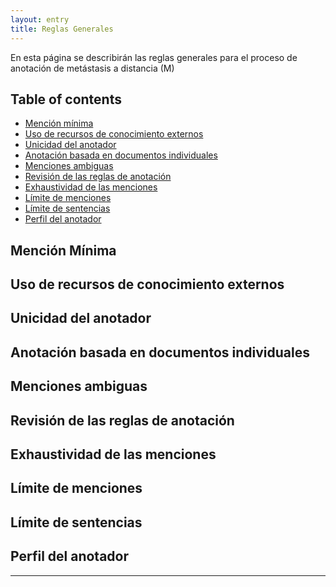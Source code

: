 ```yaml
---
layout: entry
title: Reglas Generales
---
```


En esta página se describirán las reglas generales para el proceso de anotación de metástasis a distancia (M)

## Table of contents

* [Mención mínima](#mención-mínima)
* [Uso de recursos de conocimiento externos](#uso-de-recursos-de-conocimiento-externos)
* [Unicidad del anotador](#unicidad-del-anotador)
* [Anotación basada en documentos individuales](#anotación-basada-en-documentos-individuales)
* [Menciones ambiguas](#menciones-ambiguas)
* [Revisión de las reglas de anotación](#revisión-de-las-reglas-de-anotación)
* [Exhaustividad de las menciones](#exhaustividad-de-las-menciones)
* [Límite de menciones](#límite-de-menciones)
* [Límite de sentencias](#límite-de-sentencias)
* [Perfil del anotador](#perfil-del-anotador)

## Mención Mínima

## Uso de recursos de conocimiento externos

## Unicidad del anotador

## Anotación basada en documentos individuales

## Menciones ambiguas

## Revisión de las reglas de anotación

## Exhaustividad de las menciones

## Límite de menciones

## Límite de sentencias

## Perfil del anotador

------------------------------------------------------------------------------

[Markdown]: http://daringfireball.net/projects/markdown/
[Stanford dependency]: http://nlp.stanford.edu/software/stanford-dependencies.shtml
[CoNLL-X]: http://ilk.uvt.nl/conll/#dataformat
[CoNLL-U]: http://universaldependencies.github.io/docs/format.html
[.ann standoff]: http://brat.nlplab.org/standoff.html
[SVG]: http://en.wikipedia.org/wiki/Scalable_Vector_Graphics
[Jekyll]: http://jekyllrb.com/
[brat]: http://brat.nlplab.org
[Liquid]: http://wiki.shopify.com/Liquid
[Git]: http://git-scm.com
[GitHub]: http://github.com
[Annodoc repository]: https://github.com/spyysalo/annodoc
[CSS]: http://en.wikipedia.org/wiki/Cascading_Style_Sheets
[YAML]: http://yaml.org/
